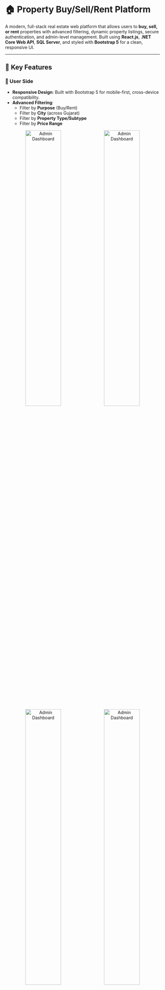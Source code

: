 # 🏠 Property Buy/Sell/Rent Platform

A modern, full-stack real estate web platform that allows users to **buy, sell, or rent** properties with advanced filtering, dynamic property listings, secure authentication, and admin-level management. Built using **React.js**, **.NET Core Web API**, **SQL Server**, and styled with **Bootstrap 5** for a clean, responsive UI.

---

## 🔑 Key Features

### 👤 User Side
- **Responsive Design**: Built with Bootstrap 5 for mobile-first, cross-device compatibility.
- **Advanced Filtering**:
  - Filter by **Purpose** (Buy/Rent)
  - Filter by **City** (across Gujarat)
  - Filter by **Property Type/Subtype**
  - Filter by **Price Range**

 <p align="center">
  <img src="https://res.cloudinary.com/dfojntght/image/upload/v1752829394/Screenshot_2025-07-18_143155_ayypl4.png" 
       alt="Admin Dashboard" 
       width="48%" 
       style="margin-right: 2%; height: auto;" />
  <img src="https://res.cloudinary.com/dfojntght/image/upload/v1752829394/Screenshot_2025-07-18_143216_m2rs9h.png" 
       alt="Admin Dashboard" 
       width="48%" 
       style="height: auto;" />
</p>
    
 <p align="center">
  <img src="https://res.cloudinary.com/dfojntght/image/upload/v1752829403/Screenshot_2025-07-18_143240_epl2ti.png" 
       alt="Admin Dashboard" 
       width="48%" 
       style="margin-right: 2%; height: auto;" />
  <img src="https://res.cloudinary.com/dfojntght/image/upload/v1752829769/Screenshot_2025-07-18_143913_qoenlc.png" 
       alt="Admin Dashboard" 
       width="48%" 
       style="height: auto;" />
</p>
    


- **Dynamic Property Posting**:
  - Add detailed property info including:
    - Property Type & Subtype
    - Location
    - Price
    - Features
    - Contact Details
    - Property Images (stored in **Cloudinary**)
- **Property Listing UI**:
  - Cleanly styled cards
  - Images, prices, and key specifications displayed
  - Mobile-friendly responsive layout
  
 <p align="center">
  <img src="https://res.cloudinary.com/dfojntght/image/upload/v1752830391/Screenshot_2025-07-18_144723_qnru6d.png" 
       alt="Admin Dashboard" 
       width="48%" 
       style="margin-right: 2%; height: auto;" />
  <img src="https://res.cloudinary.com/dfojntght/image/upload/v1752830391/Screenshot_2025-07-18_144745_gox5eu.png" 
       alt="Admin Dashboard" 
       width="48%" 
       style="height: auto;" />
</p>
    
 <p align="center">
  <img src="https://res.cloudinary.com/dfojntght/image/upload/v1752830391/Screenshot_2025-07-18_144841_rlbqho.png" 
       alt="Admin Dashboard" 
       width="48%" 
       style="margin-right: 2%; height: auto;" />
  <img src="https://res.cloudinary.com/dfojntght/image/upload/v1752830391/Screenshot_2025-07-18_144906_graopz.png" 
       alt="Admin Dashboard" 
       width="48%" 
       style="height: auto;" />
</p> 

### 🛠️ Admin Side
- **Admin Dashboard**:
  - View all registered users
  - Access and manage all posted properties
  - Full CRUD operations on any property listing
- **Authentication System**:
  - Secure login system with **email/password**
  - Role-based access control for Admin and User

---

## 🧰 Tech Stack

| Layer         | Technology                        |
|---------------|-----------------------------------|
| **Frontend**  | React.js, Bootstrap, HTML, CSS    |
| **Backend**   | .NET Core Web API (.NET 6/7)       |
| **Database**  | SQL Server                        |
| **Cloud**     | Cloudinary (for images) |
| **Auth**      | JWT-based secure login            |


